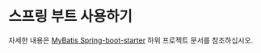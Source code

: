 <a name="스프링_부트_사용하기"></a>
# 스프링 부트 사용하기

자세한 내용은 [MyBatis Spring-boot-starter](http://www.mybatis.org/spring-boot-starter/mybatis-spring-boot-autoconfigure) 하위 프로젝트 문서를 참조하십시오.
